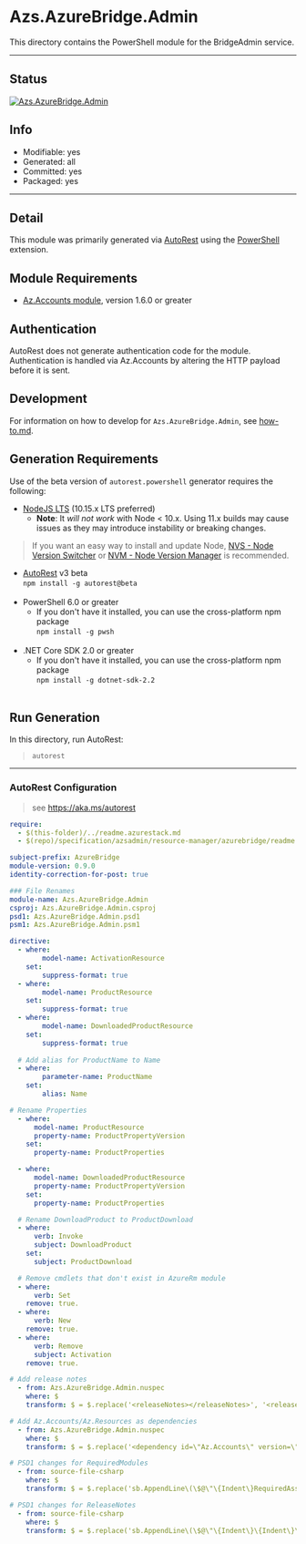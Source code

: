 <!-- region Generated -->
# Azs.AzureBridge.Admin
This directory contains the PowerShell module for the BridgeAdmin service.

---
## Status
[![Azs.AzureBridge.Admin](https://img.shields.io/powershellgallery/v/Azs.AzureBridge.Admin.svg?style=flat-square&label=Azs.AzureBridge.Admin "Azs.AzureBridge.Admin")](https://www.powershellgallery.com/packages/Azs.AzureBridge.Admin/)

## Info
- Modifiable: yes
- Generated: all
- Committed: yes
- Packaged: yes

---
## Detail
This module was primarily generated via [AutoRest](https://github.com/Azure/autorest) using the [PowerShell](https://github.com/Azure/autorest.powershell) extension.

## Module Requirements
- [Az.Accounts module](https://www.powershellgallery.com/packages/Az.Accounts/), version 1.6.0 or greater

## Authentication
AutoRest does not generate authentication code for the module. Authentication is handled via Az.Accounts by altering the HTTP payload before it is sent.

## Development
For information on how to develop for `Azs.AzureBridge.Admin`, see [how-to.md](how-to.md).
<!-- endregion -->

## Generation Requirements
Use of the beta version of `autorest.powershell` generator requires the following:
- [NodeJS LTS](https://nodejs.org) (10.15.x LTS preferred)
  - **Note**: It *will not work* with Node < 10.x. Using 11.x builds may cause issues as they may introduce instability or breaking changes.
> If you want an easy way to install and update Node, [NVS - Node Version Switcher](../nodejs/installing-via-nvs.md) or [NVM - Node Version Manager](../nodejs/installing-via-nvm.md) is recommended.
- [AutoRest](https://aka.ms/autorest) v3 beta <br>`npm install -g autorest@beta`<br>&nbsp;
- PowerShell 6.0 or greater
  - If you don't have it installed, you can use the cross-platform npm package <br>`npm install -g pwsh`<br>&nbsp;
- .NET Core SDK 2.0 or greater
  - If you don't have it installed, you can use the cross-platform npm package <br>`npm install -g dotnet-sdk-2.2`<br>&nbsp;

## Run Generation
In this directory, run AutoRest:
> `autorest`

---
### AutoRest Configuration
> see https://aka.ms/autorest

``` yaml
require:
  - $(this-folder)/../readme.azurestack.md
  - $(repo)/specification/azsadmin/resource-manager/azurebridge/readme.md

subject-prefix: AzureBridge
module-version: 0.9.0
identity-correction-for-post: true

### File Renames
module-name: Azs.AzureBridge.Admin
csproj: Azs.AzureBridge.Admin.csproj
psd1: Azs.AzureBridge.Admin.psd1
psm1: Azs.AzureBridge.Admin.psm1

directive:  
  - where:
        model-name: ActivationResource
    set:
        suppress-format: true
  - where:
        model-name: ProductResource
    set:
        suppress-format: true
  - where:
        model-name: DownloadedProductResource
    set:
        suppress-format: true
  
  # Add alias for ProductName to Name
  - where:
        parameter-name: ProductName
    set:
        alias: Name

# Rename Properties
  - where:
      model-name: ProductResource
      property-name: ProductPropertyVersion
    set:
      property-name: ProductProperties

  - where:
      model-name: DownloadedProductResource
      property-name: ProductPropertyVersion
    set:
      property-name: ProductProperties

  # Rename DownloadProduct to ProductDownload
  - where:
      verb: Invoke
      subject: DownloadProduct
    set:
      subject: ProductDownload

  # Remove cmdlets that don't exist in AzureRm module
  - where:
      verb: Set
    remove: true.
  - where:
      verb: New
    remove: true.
  - where:
      verb: Remove
      subject: Activation
    remove: true.

# Add release notes
  - from: Azs.AzureBridge.Admin.nuspec
    where: $
    transform: $ = $.replace('<releaseNotes></releaseNotes>', '<releaseNotes>AzureStack Hub Admin module generated with https://github.com/Azure/autorest.powershell - see https://aka.ms/azpshmigration for breaking changes.</releaseNotes>');

# Add Az.Accounts/Az.Resources as dependencies
  - from: Azs.AzureBridge.Admin.nuspec
    where: $
    transform: $ = $.replace('<dependency id=\"Az.Accounts\" version=\"1.6.0\" />', '<dependency id="Az.Accounts" version="[2.0.1-preview]" />\n      <dependency id="Az.Resources" version="[0.10.0]" />');

# PSD1 changes for RequiredModules
  - from: source-file-csharp
    where: $
    transform: $ = $.replace('sb.AppendLine\(\$@\"\{Indent\}RequiredAssemblies = \'\{\"./bin/Azs.AzureBridge.Admin.private.dll\"\}\'\"\);', 'sb.AppendLine\(\$@\"\{Indent\}RequiredAssemblies = \'\{\"./bin/Azs.AzureBridge.Admin.private.dll\"\}\'\"\);\n      sb.AppendLine\(\$@\"\{Indent\}RequiredModules = @\(@\{\{ModuleName = \'Az.Accounts\'; ModuleVersion = \'2.0.1\'; \}\}, @\{\{ModuleName = \'Az.Resources\'; RequiredVersion = \'0.10.0\'; \}\}\)\"\);');

# PSD1 changes for ReleaseNotes
  - from: source-file-csharp
    where: $
    transform: $ = $.replace('sb.AppendLine\(\$@\"\{Indent\}\{Indent\}\{Indent\}ReleaseNotes = \'\'\"\);', 'sb.AppendLine\(\$@\"\{Indent\}\{Indent\}\{Indent\}ReleaseNotes = \'AzureStack Hub Admin module generated with https://github.com/Azure/autorest.powershell - see https://aka.ms/azpshmigration for breaking changes\'\"\);' );
```
